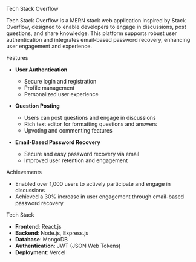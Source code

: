 
Tech Stack Overflow

Tech Stack Overflow is a MERN stack web application inspired by Stack Overflow, designed to enable developers to engage in discussions, post questions, and share knowledge. This platform supports robust user authentication and integrates email-based password recovery, enhancing user engagement and experience.

Features

- **User Authentication**
  - Secure login and registration
  - Profile management
  - Personalized user experience

- **Question Posting**
  - Users can post questions and engage in discussions
  - Rich text editor for formatting questions and answers
  - Upvoting and commenting features

- **Email-Based Password Recovery**
  - Secure and easy password recovery via email
  - Improved user retention and engagement

Achievements

- Enabled over 1,000 users to actively participate and engage in discussions
- Achieved a 30% increase in user engagement through email-based password recovery

Tech Stack

- **Frontend**: React.js
- **Backend**: Node.js, Express.js
- **Database**: MongoDB
- **Authentication**: JWT (JSON Web Tokens)
- **Deployment**: Vercel

